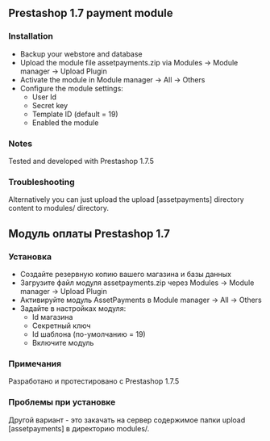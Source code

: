 ## Prestashop 1.7 payment module

### Installation

* Backup your webstore and database
* Upload the module file assetpayments.zip via Modules -> Module manager -> Upload Plugin
* Activate the module in Module manager -> All -> Others 
* Configure the module settings:
  * User Id
  * Secret key
  * Template ID (default = 19)
  * Enabled the module
  
### Notes
Tested and developed with Prestashop 1.7.5 

### Troubleshooting
Alternatively you can just upload the upload [assetpayments] directory content to modules/ directory.

## Модуль оплаты Prestashop 1.7

### Установка
* Создайте резервную копию вашего магазина и базы данных
* Загрузите файл модуля assetpayments.zip через Modules -> Module manager -> Upload Plugin
* Активируйте модуль AssetPayments в Module manager -> All -> Others 
* Задайте в настройках модуля:
  * Id магазина
  * Секретный ключ
  * Id шаблона (по-умолчанию = 19)
  * Включите модуль

### Примечания
Разработано и протестировано с Prestashop 1.7.5 

### Проблемы при установке
Другой вариант - это закачать на сервер содержимое папки upload [assetpayments] в директорию modules/.
